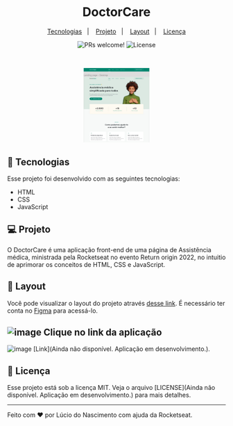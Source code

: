 <h1 align="center">
  DoctorCare
</h1>

<p align="center">
  <a href="#-tecnologias">Tecnologias</a>&nbsp;&nbsp;&nbsp;|&nbsp;&nbsp;&nbsp;
  <a href="#-projeto">Projeto</a>&nbsp;&nbsp;&nbsp;|&nbsp;&nbsp;&nbsp;
  <a href="#-layout">Layout</a>&nbsp;&nbsp;&nbsp;|&nbsp;&nbsp;&nbsp;
  <a href="#memo-licença">Licença</a>
</p>

<p align="center">
 <img src="https://img.shields.io/static/v1?label=PRs&message=welcome&color=49AA26&labelColor=000000" alt="PRs welcome!" />

  <img alt="License" src="https://img.shields.io/static/v1?label=license&message=MIT&color=49AA26&labelColor=000000">
</p>

<br>

<p align="center">
  <img alt="DoctorCare" src="https://github.com/lucio-iot-dev/Front-end-DoctorCare.HTML/blob/main/assets/img%20readme.jpeg" width="30%">
</p>

## 🚀 Tecnologias

Esse projeto foi desenvolvido com as seguintes tecnologias:

- HTML
- CSS
- JavaScript

## 💻 Projeto

O DoctorCare é uma aplicação front-end de uma página de Assistência médica, ministrada pela Rocketseat no evento Return origin 2022, no intuitio de aprimorar os conceitos de HTML, CSS e JavaScript.

## 🔖 Layout

Você pode visualizar o layout do projeto através [desse link](https://www.figma.com/community/file/1102912263666619803). É necessário ter conta no [Figma](https://figma.com) para acessá-lo.

## ![image](https://user-images.githubusercontent.com/73481550/150464430-b6a3ac38-ebcf-47dd-851a-69259207f143.png) Clique no link da aplicação 

![image](https://user-images.githubusercontent.com/73481550/150463245-2b890a97-16ff-4b8a-93aa-bc6861553375.png)    [Link](Ainda não disponível. Aplicação em desenvolvimento.).


## :memo: Licença

Esse projeto está sob a licença MIT. Veja o arquivo [LICENSE](Ainda não disponível. Aplicação em desenvolvimento.) para mais detalhes.

---

Feito com ♥ por Lúcio do Nascimento com ajuda da Rocketseat.
